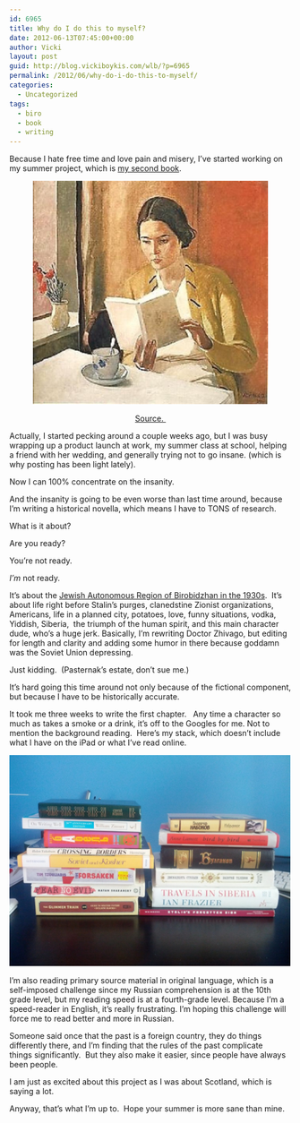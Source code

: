 ```yaml
---
id: 6965
title: Why do I do this to myself?
date: 2012-06-13T07:45:00+00:00
author: Vicki
layout: post
guid: http://blog.vickiboykis.com/wlb/?p=6965
permalink: /2012/06/why-do-i-do-this-to-myself/
categories:
  - Uncategorized
tags:
  - biro
  - book
  - writing
---
```

Because I hate free time and love pain and misery, I&#8217;ve started working on my summer project, which is <a href="http://blog.vickiboykis.com/wlb/2012/05/i-basically-just-paid-myself-eight-cents-an-hour-to-learn-that-i-dont-need-an-mba/" target="_blank">my second book</a>.

<p style="text-align: center;">
  <a href="https://raw.githubusercontent.com/veekaybee/wlb/gh-pages/assets/images/2012/06/aleksandr-deyneka-a-woman-reading-1934.jpg"><img class="aligncenter  wp-image-6973" title="aleksandr-deyneka-a-woman-reading-1934" src="https://raw.githubusercontent.com/veekaybee/wlb/gh-pages/assets/images/2012/06/aleksandr-deyneka-a-woman-reading-1934.jpg" alt="" width="420" height="399" /></a>
</p>

<p style="text-align: center;">
  <a href="http://03varvara.wordpress.com/category/soviet-period/page/3/" target="_blank">Source. </a>
</p>

Actually, I started pecking around a couple weeks ago, but I was busy wrapping up a product launch at work, my summer class at school, helping a friend with her wedding, and generally trying not to go insane. (which is why posting has been light lately).

Now I can 100% concentrate on the insanity.



And the insanity is going to be even worse than last time around, because I&#8217;m writing a historical novella, which means I have to TONS of research.

What is it about?

Are you ready?

You&#8217;re not ready.

_I&#8217;m_ not ready.

It&#8217;s about the <a href="http://jewistan.tumblr.com/" target="_blank">Jewish Autonomous Region of Birobidzhan in the 1930s</a>.  It&#8217;s about life right before Stalin&#8217;s purges, clanedstine Zionist organizations, Americans, life in a planned city, potatoes, love, funny situations, vodka, Yiddish, Siberia,  the triumph of the human spirit, and this main character dude, who&#8217;s a huge jerk. Basically, I&#8217;m rewriting Doctor Zhivago, but editing for length and clarity and adding some humor in there because goddamn was the Soviet Union depressing.

Just kidding.  (Pasternak&#8217;s estate, don&#8217;t sue me.)

It&#8217;s hard going this time around not only because of the fictional component, but because I have to be historically accurate.
  
It took me three weeks to write the first chapter.   Any time a character so much as takes a smoke or a drink, it&#8217;s off to the Googles for me. Not to mention the background reading.  Here&#8217;s my stack, which doesn&#8217;t include what I have on the iPad or what I&#8217;ve read online.

[<img class="aligncenter" title="IMG_20120613_072307" src="https://raw.githubusercontent.com/veekaybee/wlb/gh-pages/assets/images/2012/06/IMG_20120613_072307-1024x768.jpg" alt="" width="502" height="377" />](https://raw.githubusercontent.com/veekaybee/wlb/gh-pages/assets/images/2012/06/IMG_20120613_072307.jpg)

I&#8217;m also reading primary source material in original language, which is a self-imposed challenge since my Russian comprehension is at the 10th grade level, but my reading speed is at a fourth-grade level. Because I&#8217;m a speed-reader in English, it&#8217;s really frustrating. I&#8217;m hoping this challenge will force me to read better and more in Russian.<span style="text-align: center;"> </span>

Someone said once that the past is a foreign country, they do things differently there, and I&#8217;m finding that the rules of the past complicate things significantly.  But they also make it easier, since people have always been people.

I am just as excited about this project as I was about Scotland, which is saying a lot.

Anyway, that&#8217;s what I&#8217;m up to.  Hope your summer is more sane than mine.
